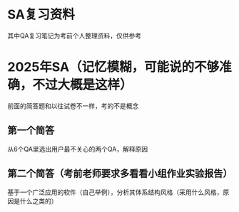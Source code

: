 # SA复习资料
其中QA复习笔记为考前个人整理资料，仅供参考
# 2025年SA（记忆模糊，可能说的不够准确，不过大概是这样）
前面的简答题和以往试卷不一样，考的不是概念
## 第一个简答
从6个QA里选出用户最不关心的两个QA，解释原因
## 第二个简答（考前老师要求多看看小组作业实验报告）
基于一个广泛应用的软件（自己举例），分析其体系结构风格（采用什么风格，原因是什么之类的）
